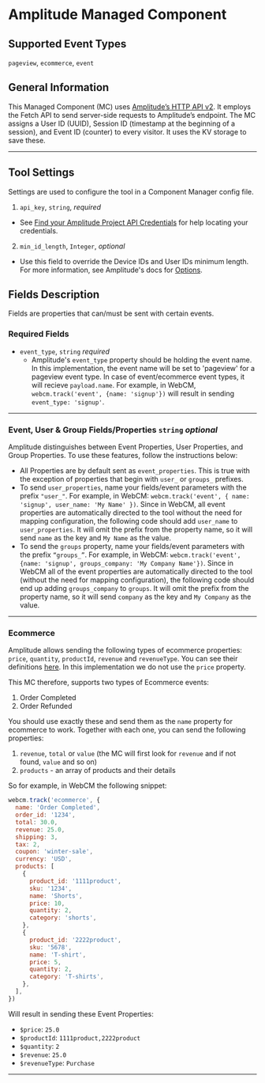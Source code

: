 # Amplitude Managed Component

## Supported Event Types

`pageview`, `ecommerce`, `event`

## General Information

This Managed Component (MC) uses [Amplitude’s HTTP API v2](https://www.docs.developers.amplitude.com/analytics/apis/http-v2-api-quickstart/). It employs the Fetch API to send server-side requests to Amplitude’s endpoint. The MC assigns a User ID (UUID), Session ID (timestamp at the beginning of a session), and Event ID (counter) to every visitor. It uses the KV storage to save these.

---

## Tool Settings

Settings are used to configure the tool in a Component Manager config file.

1. `api_key`, `string`, _required_

- See [Find your Amplitude Project API Credentials](https://www.docs.developers.amplitude.com/analytics/find-api-credentials/) for help locating your credentials.

2. `min_id_length`, `Integer`, _optional_

- Use this field to override the Device IDs and User IDs minimum length. For more information, see Amplitude's docs for [Options](https://www.docs.developers.amplitude.com/analytics/apis/http-v2-api/#options).

## Fields Description

Fields are properties that can/must be sent with certain events.

### Required Fields

- `event_type`, `string` _required_
  - Amplitude's `event_type` property should be holding the event name. In this implementation, the event name will be set to 'pageview' for a pageview event type. In case of event/ecommerce event types, it will recieve `payload.name`. For example, in WebCM, `webcm.track('event', {name: 'signup'})` will result in sending `event_type: 'signup'`.

---

### Event, User & Group Fields/Properties `string` _optional_

Amplitude distinguishes between Event Properties, User Properties, and Group Properties. To use these features, follow the instructions below:

- All Properties are by default sent as `event_properties`. This is true with the exception of properties that begin with `user_` or `groups_` prefixes.
- To send `user_properties`, name your fields/event parameters with the prefix `"user_"`. For example, in WebCM: `webcm.track('event', { name: 'signup', user_name: 'My Name' })`. Since in WebCM, all event properties are automatically directed to the tool without the need for mapping configuration, the following code should add `user_name` to `user_properties`. It will omit the prefix from the property name, so it will send `name` as the key and `My Name` as the value.
- To send the `groups` property, name your fields/event parameters with the prefix `“groups_”`. For example, in WebCM: `webcm.track('event', {name: 'signup', groups_company: 'My Company Name'})`. Since in WebCM all of the event properties are automatically directed to the tool (without the need for mapping configuration), the following code should end up adding `groups_company` to `groups`. It will omit the prefix from the property name, so it will send `company` as the key and `My Company` as the value.

---

### Ecommerce

Amplitude allows sending the following types of ecommerce properties: `price`, `quantity`, `productId`, `revenue` and `revenueType`. You can see their definitions [here](https://www.docs.developers.amplitude.com/analytics/apis/http-v2-api/#keys-for-the-event-argument). In this implementation we do not use the `price` property.

This MC therefore, supports two types of Ecommerce events:

1. Order Completed
2. Order Refunded

You should use exactly these and send them as the `name` property for ecommerce to work. Together with each one, you can send the following properties:

1. `revenue`, `total` or `value` (the MC will first look for `revenue` and if not found, `value` and so on)
2. `products` - an array of products and their details

So for example, in WebCM the following snippet:

```javascript
webcm.track('ecommerce', {
  name: 'Order Completed',
  order_id: '1234',
  total: 30.0,
  revenue: 25.0,
  shipping: 3,
  tax: 2,
  coupon: 'winter-sale',
  currency: 'USD',
  products: [
    {
      product_id: '1111product',
      sku: '1234',
      name: 'Shorts',
      price: 10,
      quantity: 2,
      category: 'shorts',
    },
    {
      product_id: '2222product',
      sku: '5678',
      name: 'T-shirt',
      price: 5,
      quantity: 2,
      category: 'T-shirts',
    },
  ],
})
```

Will result in sending these Event Properties:

- `$price`: `25.0`
- `$productId`: `1111product,2222product`
- `$quantity`: `2`
- `$revenue`: `25.0`
- `$revenueType`: `Purchase`

---
